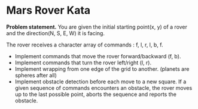 # Mars Rover Kata

**Problem statement.**
 You are given the initial starting point(x, y) of a rover and the direction(N, S, E, W) it is facing.

The rover receives a character array of commands : f, l, r, l, b, f.
* Implement commands that move the rover forward/backward (f, b).
* Implement commands that turn the rover left/right (l, r).
* Implement wrapping from one edge of the grid to another. (planets are spheres after all)
* Implement obstacle detection before each move to a new square. If a given sequence of commands encounters an obstacle, the rover moves up to the last possible point, aborts the sequence and reports the obstacle.